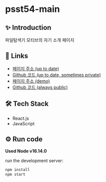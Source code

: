 # psst54-main

## ✨ Introduction
파일탐색기 모티브의 자기 소개 페이지

## 🔗 Links
- [페이지 주소 (up to date)](https://psst54.me/)
- [Github 코드 (up to date, sometimes private)](https://github.com/psst54/psst54-main)
- [페이지 주소 (demo)](https://psst54-main-open.pages.dev/)
- [Github 코드 (always public)](https://github.com/psst54/psst54_main_open)

## 🛠️ Tech Stack
- React.js
- JavaScript

## ⚙️ Run code
**Used Node v16.14.0**

run the development server:
```bash
npm install
npm start
```
